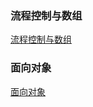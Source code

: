 ### 流程控制与数组
[流程控制与数组](https://github.com/ningbaoqi/Java/blob/master/README-array.md)
### 面向对象
[面向对象](https://github.com/ningbaoqi/Java/blob/master/README-dui.md)
